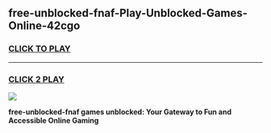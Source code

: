 
## free-unblocked-fnaf-Play-Unblocked-Games-Online-42cgo
<h3>
<a href="https://premium76.site?title=free-unblocked-fnaf&ref=25A">CLICK TO PLAY</a></h3>
<hr>

<h3>
<a href="https://premium76.site?title=free-unblocked-fnaf&ref=25A">CLICK 2 PLAY</a>
  
</h3>

<a href="https://premium76.site?title=free-unblocked-fnaf&ref=25A"><img src="https://clearcache.store/games.png"></a>


**free-unblocked-fnaf games unblocked: Your Gateway to Fun and Accessible Online Gaming**
